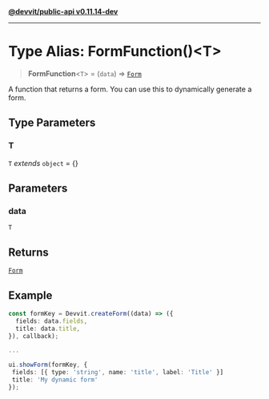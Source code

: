 [**@devvit/public-api v0.11.14-dev**](../README.md)

---

# Type Alias: FormFunction()\<T\>

> **FormFunction**\<`T`\> = (`data`) => [`Form`](Form.md)

A function that returns a form. You can use this to dynamically generate a form.

## Type Parameters

### T

`T` _extends_ `object` = \{\}

## Parameters

### data

`T`

## Returns

[`Form`](Form.md)

## Example

```ts
const formKey = Devvit.createForm((data) => ({
  fields: data.fields,
  title: data.title,
}), callback);

...

ui.showForm(formKey, {
 fields: [{ type: 'string', name: 'title', label: 'Title' }]
 title: 'My dynamic form'
});
```
